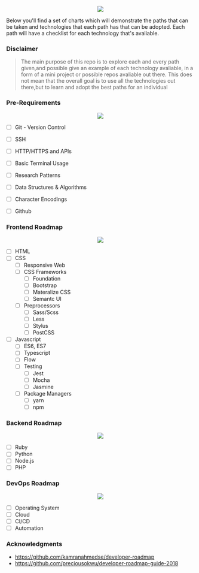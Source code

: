 <p align="center">    
  <img src="https://raw.githubusercontent.com/GregSithole/Web-Developer-Roadmap-Checklist/master/images/title.png">    
</p>   
  
Below you'll find a set of charts which will demonstrate the paths that can be taken and technologies that each path has that can be adopted. Each path will have a checklist for each technology that's avaliable.  
    
### Disclaimer   
> The main purpose of this repo is to explore each and every path given,and possible give an example of each technology avaliable, in a form of a mini project or possible repos avaliable out there. This does not mean that the overall goal is to use all the technologies out there,but to learn and adopt the best paths for an individual  

### Pre-Requirements   
<p align="center">    
  <img src="https://raw.githubusercontent.com/GregSithole/Web-Developer-Roadmap-Checklist/master/images/requirements.png">    
</p>   

 - [ ] Git - Version Control
 - [ ] SSH
 - [ ] HTTP/HTTPS and APIs
 - [ ] Basic Terminal Usage
 - [ ] Research Patterns
 - [ ] Data Structures & Algorithms
 - [ ] Character Encodings
 - [ ] Github

    
### Frontend Roadmap   
<p align="center">    
  <img src="https://raw.githubusercontent.com/GregSithole/Web-Developer-Roadmap-Checklist/master/images/frontend.png">    
</p> 

 - [ ] HTML
 - [ ] CSS
	 - [ ] Responsive Web
	 - [ ] CSS Frameworks
		 - [ ] Foundation
		 - [ ] Bootstrap
		 - [ ] Materalize CSS
		 - [ ] Semantc UI
	 - [ ] Preprocessors
		 - [ ] Sass/Scss
		 - [ ] Less
		 - [ ] Stylus
		 - [ ] PostCSS 
 - [ ] Javascript
	 - [ ] ES6, ES7
	 - [ ] Typescript
	 - [ ] Flow
	 - [ ] Testing
		 - [ ] Jest
		 - [ ] Mocha
		 - [ ] Jasmine
	 - [ ] Package Managers
		 - [ ] yarn
		 - [ ] npm

### Backend Roadmap    
<p align="center">    
  <img src="https://raw.githubusercontent.com/GregSithole/Web-Developer-Roadmap-Checklist/master/images/backend.png">    
</p> 

 - [ ] Ruby
 - [ ] Python
 - [ ] Node.js
 - [ ] PHP

### DevOps Roadmap    
<p align="center">    
  <img src="https://raw.githubusercontent.com/GregSithole/Web-Developer-Roadmap-Checklist/master/images/devops.png">    
</p> 

 - [ ] Operating System
 - [ ] Cloud
 - [ ] CI/CD
 - [ ] Automation

 ### Acknowledgments    
 - https://github.com/kamranahmedse/developer-roadmap    
- https://github.com/preciousokwu/developer-roadmap-guide-2018
